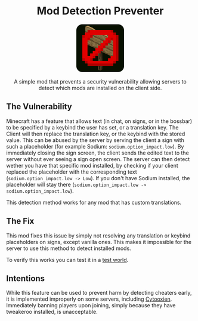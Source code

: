 <h1 style="text-align: center">Mod Detection Preventer</h1>

<p align="center">
<img src="src/main/resources/assets/moddetectionpreventer/icon.png">
</p>

<p style="text-align: center">A simple mod that prevents a security vulnerability allowing servers to detect which mods are installed on
the client side.</p>

## The Vulnerability

Minecraft has a feature that allows text (in chat, on signs, or in the bossbar) to be specified by a keybind the user
has set, or a translation key. The Client will then replace the translation key, or the keybind with the stored value.
This can be abused by the server by serving the client a sign with such a placeholder (for example Sodium:
`sodium.option_impact.low`). By immediately closing the sign screen, the client sends the edited text to the server
without ever seeing a sign open screen. The server can then detect wether you have that specific mod installed, by
checking if your client replaced the placeholder with the corresponding text (`sodium.option_impact.low -> Low`). If
you don't have Sodium installed, the placeholder will stay there
(`sodium.option_impact.low -> sodium.option_impact.low`).

This detection method works for any mod that has custom translations.

## The Fix

This mod fixes this issue by simply not resolving any translation or keybind placeholders on signs, except vanilla
ones. This makes it impossible for the server to use this method to detect installed mods.

To verify this works you can test it in a [test world](https://github.com/JustAlittleWolf/ModDetectionPreventer/raw/1.20.4/testWorld.zip).

## Intentions

While this feature can be used to prevent harm by detecting cheaters early, it is implemented improperly on some
servers, including [Cytooxien](CytooxienDetectedMods.md). Immediately banning players upon joining, simply because they
have tweakeroo installed, is unacceptable.
